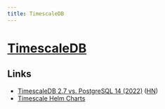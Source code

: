 ```yaml
---
title: TimescaleDB
---
```


# [TimescaleDB](https://www.timescale.com/)

## Links

- [TimescaleDB 2.7 vs. PostgreSQL 14 (2022)](https://www.timescale.com/blog/postgresql-timescaledb-1000x-faster-queries-90-data-compression-and-much-more/) ([HN](https://news.ycombinator.com/item?id=32940701))
- [Timescale Helm Charts](https://github.com/timescale/helm-charts)
